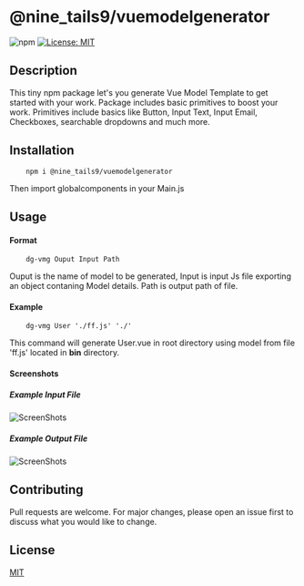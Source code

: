 # @nine_tails9/vuemodelgenerator
![npm](https://img.shields.io/badge/npm-1.1.1-blue.svg) [![License: MIT](https://img.shields.io/badge/License-MIT-yellow.svg)](https://opensource.org/licenses/MIT)


## Description

This tiny npm package let's you generate Vue Model Template to get started with your work.
Package includes basic primitives to boost your work. Primitives include basics like Button, Input Text, Input Email,
Checkboxes, searchable dropdowns and much more. 

## Installation


```
    npm i @nine_tails9/vuemodelgenerator
```

Then import globalcomponents in your Main.js 
## Usage
#### Format
```
    dg-vmg Ouput Input Path
```
Ouput is the name of model to be generated, Input is input Js file exporting an object contaning Model details.
Path is output path of file.
#### Example
```
    dg-vmg User './ff.js' './'
```
This command will generate User.vue in root directory using model from file 'ff.js' located in **bin**
directory.


#### Screenshots
##### Example Input File
![ScreenShots](https://i.ibb.co/XjdR8Jw/Screenshot-12.png "Example Input File")
##### Example Output File
![ScreenShots](https://i.ibb.co/qyRrVbk/Screenshot-13.png "Example Ouput File")


## Contributing
Pull requests are welcome. For major changes, please open an issue first to discuss what you would like to change.


## License
[MIT](https://github.com/nine-tails9/npm-VueGenerator/blob/master/LICENSE)
